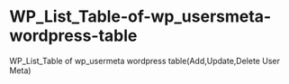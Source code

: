 # WP_List_Table-of-wp_usersmeta-wordpress-table
WP_List_Table of wp_usermeta wordpress table(Add,Update,Delete User Meta)

